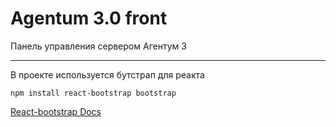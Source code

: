 # Agentum 3.0 front

Панель управления сервером Агентум 3

---

В проекте используется бутстрап для реакта

```nodejs
npm install react-bootstrap bootstrap
```

[React-bootstrap Docs](https://react-bootstrap.github.io/getting-started/introduction/)
